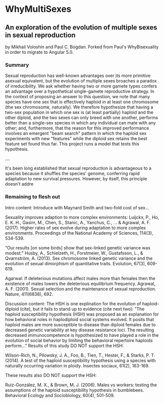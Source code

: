 # WhyMultiSexes

## An exploration of the evolution of multiple sexes in sexual reproduction

by Mikhail Voloshin and Paul C. Bogdan.
Forked from Paul's WhyBisexuality in order to migrate to Angular 5.0.

### Summary

Sexual reproduction has well-known advantages over its more primitive asexual equivalent, but the evolution of multiple sexes broaches a paradox of irreducibility. We ask whether having two or more gamete types confers an advantage over a hypothetical single-gamete reproductive strategy. In the context of proposing an answer to this question, we note that many species have one sex that is effectively haploid in at least one chromosome (the sex chromosome, naturally). We therefore hypothesize that having a two-sex population in which one sex is (at least partially) haploid and the other diploid, and the two sexes can only breed with one another, performs better than a single-sex species in which any individual can mate with any other; and, furthermore, that the reason for this improved performance involves an emergent "beam search" pattern in which the haploid sex experiments with new "features" while the diploid sex retains the best feature set found thus far. This project runs a model that tests this hypothesis.

....



It's been long established that sexual reproduction is advantageous to a species because it shuffles the species' genome, conferring rapid adaptation to new survival pressures. However, by itself, this principle doesn't addre


### Remaining to flesh out

Intro content:
Introduce with Maynard Smith and two-fold cost of sex…

Sexuality improves adaption to more complex environments:
Luijckx, P., Ho, E. K. H., Gasim, M., Chen, S., Stanic, A., Yanchus, C., ... & Agrawal, A. F. (2017). Higher rates of sex evolve during adaptation to more complex environments. Proceedings of the National Academy of Sciences, 114(3), 534-539.

“Our results [on some birds] show that sex-linked genetic variance was modest:”
Husby, A., Schielzeth, H., Forstmeier, W., Gustafsson, L., & Qvarnström, A. (2013). Sex chromosome linked genetic variance and the evolution of sexual dimorphism of quantitative traits. Evolution, 67(3), 609-619.

Agarwal: If deleterious mutations affect males more than females then the existence of males lowers the deleterious equilibrium frequency.
Agrawal, A. F. (2001). Sexual selection and the maintenance of sexual reproduction. Nature, 411(6838), 692.

Discussion content:
 	The HSH is one explination for the evolution of haploid-diploid (cite), but it fails to stand up to evidence (cite next two):
"The haploid susceptibility hypothesis (HSH) was proposed as an explanation for how behavioral roles in haplodiploid social systems evolved. It posits that haploid males are more susceptible to disease than diploid females due to decreased genetic variability at key disease resistance loci. The resulting decreased immunocompetence is hypothesized to have played a role in the evolution of social behavior by limiting the behavioral repertoire haploids perform..." Results of this study DO NOT support the HSH:

Wilson-Rich, N., Pilowsky, J. A., Foo, B., Tien, T., Hester, F., & Starks, P. T. (2014). A test of the haploid susceptibility hypothesis using a species with naturally occurring variation in ploidy. Insectes sociaux, 61(2), 163-169.

These results also DO NOT support the HSH:

Ruiz-González, M. X., & Brown, M. J. (2006). Males vs workers: testing the assumptions of the haploid susceptibility hypothesis in bumblebees. Behavioral Ecology and Sociobiology, 60(4), 501-509.
